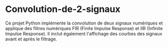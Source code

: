 # Convolution-de-2-signaux
Ce projet Python implémente la convolution de deux signaux numériques et applique des filtres numériques FIR (Finite Impulse Response) et IIR (Infinite Impulse Response). Il inclut également l'affichage des courbes des signaux avant et après le filtrage.
